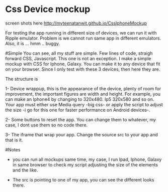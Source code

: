 Css Device mockup
=================

screen shots here
http://myteenatanwit.github.io/CssIphoneMockup

For testing the app running in different size of devices, we can run it with Ripple emulator. Problem is we cannot run same app in different emulators. Also, it is ... hmm .. buggy.

#Simple
You can see, all my stuff are simple. Few lines of code, straigh forward CSS, Javascript. This one is not an exception. I make a simple mockup with CSS for Iphone, Galaxy. You can make it to any device that fit on your browser. Since I only test with these 3 devices, then here they are.

The structure is

1- Device wrappup, this is the appearance of the device, plenty of room for improvement, the important figures are width and height. For example, you can make an Iphone4 by changing to 320x480. Ip5 320x580 and so on. Your app must either use Media query -big css- or apply the script to adjust the size -i go for this one for faster performance on Android devices-.

2- Some buttons to reset the app. You can change them to whatever, my case, I dont use them so no code there.

3- The iframe that wrap your app. Change the source src to your app and that is it.

#Notes

- you can run all mockups same time, my case, I run Ipad, Iphone, Galaxy in same browser to check my script adjusting the size of the elements and the like.

- The src is pointing to one of my app, you can see the different looks there.

